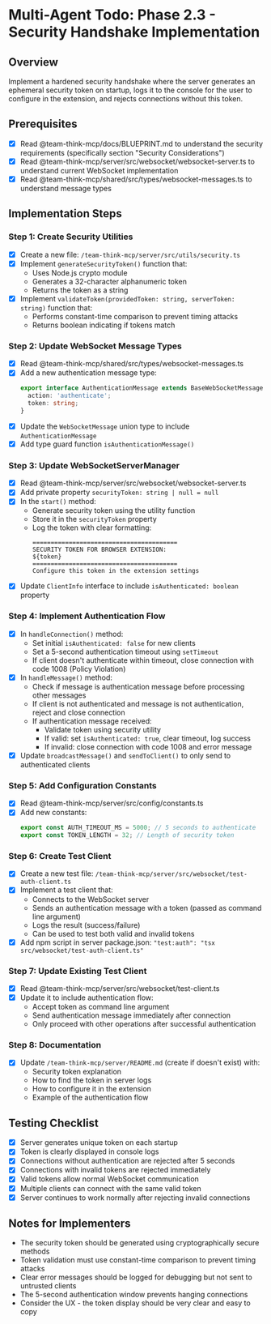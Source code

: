 # Multi-Agent Todo: Phase 2.3 - Security Handshake Implementation

## Overview
Implement a hardened security handshake where the server generates an ephemeral security token on startup, logs it to the console for the user to configure in the extension, and rejects connections without this token.

## Prerequisites
- [X] Read @team-think-mcp/docs/BLUEPRINT.md to understand the security requirements (specifically section "Security Considerations")
- [X] Read @team-think-mcp/server/src/websocket/websocket-server.ts to understand current WebSocket implementation
- [X] Read @team-think-mcp/shared/src/types/websocket-messages.ts to understand message types

## Implementation Steps

### Step 1: Create Security Utilities
- [X] Create a new file: `/team-think-mcp/server/src/utils/security.ts`
- [X] Implement `generateSecurityToken()` function that:
  - Uses Node.js crypto module
  - Generates a 32-character alphanumeric token
  - Returns the token as a string
- [X] Implement `validateToken(providedToken: string, serverToken: string)` function that:
  - Performs constant-time comparison to prevent timing attacks
  - Returns boolean indicating if tokens match

### Step 2: Update WebSocket Message Types
- [X] Read @team-think-mcp/shared/src/types/websocket-messages.ts
- [X] Add a new authentication message type:
  ```typescript
  export interface AuthenticationMessage extends BaseWebSocketMessage {
    action: 'authenticate';
    token: string;
  }
  ```
- [X] Update the `WebSocketMessage` union type to include `AuthenticationMessage`
- [X] Add type guard function `isAuthenticationMessage()`

### Step 3: Update WebSocketServerManager
- [X] Read @team-think-mcp/server/src/websocket/websocket-server.ts
- [X] Add private property `securityToken: string | null = null`
- [X] In the `start()` method:
  - Generate security token using the utility function
  - Store it in the `securityToken` property
  - Log the token with clear formatting:
    ```
    ========================================
    SECURITY TOKEN FOR BROWSER EXTENSION:
    ${token}
    ========================================
    Configure this token in the extension settings
    ```
- [X] Update `ClientInfo` interface to include `isAuthenticated: boolean` property

### Step 4: Implement Authentication Flow
- [X] In `handleConnection()` method:
  - Set initial `isAuthenticated: false` for new clients
  - Set a 5-second authentication timeout using `setTimeout`
  - If client doesn't authenticate within timeout, close connection with code 1008 (Policy Violation)
- [X] In `handleMessage()` method:
  - Check if message is authentication message before processing other messages
  - If client is not authenticated and message is not authentication, reject and close connection
  - If authentication message received:
    - Validate token using security utility
    - If valid: set `isAuthenticated: true`, clear timeout, log success
    - If invalid: close connection with code 1008 and error message
- [X] Update `broadcastMessage()` and `sendToClient()` to only send to authenticated clients

### Step 5: Add Configuration Constants
- [X] Read @team-think-mcp/server/src/config/constants.ts
- [X] Add new constants:
  ```typescript
  export const AUTH_TIMEOUT_MS = 5000; // 5 seconds to authenticate
  export const TOKEN_LENGTH = 32; // Length of security token
  ```

### Step 6: Create Test Client
- [X] Create a new test file: `/team-think-mcp/server/src/websocket/test-auth-client.ts`
- [X] Implement a test client that:
  - Connects to the WebSocket server
  - Sends an authentication message with a token (passed as command line argument)
  - Logs the result (success/failure)
  - Can be used to test both valid and invalid tokens
- [X] Add npm script in server package.json: `"test:auth": "tsx src/websocket/test-auth-client.ts"`

### Step 7: Update Existing Test Client
- [X] Read @team-think-mcp/server/src/websocket/test-client.ts
- [X] Update it to include authentication flow:
  - Accept token as command line argument
  - Send authentication message immediately after connection
  - Only proceed with other operations after successful authentication

### Step 8: Documentation
- [X] Update `/team-think-mcp/server/README.md` (create if doesn't exist) with:
  - Security token explanation
  - How to find the token in server logs
  - How to configure it in the extension
  - Example of the authentication flow

## Testing Checklist
- [X] Server generates unique token on each startup
- [X] Token is clearly displayed in console logs
- [X] Connections without authentication are rejected after 5 seconds
- [X] Connections with invalid tokens are rejected immediately
- [X] Valid tokens allow normal WebSocket communication
- [X] Multiple clients can connect with the same valid token
- [X] Server continues to work normally after rejecting invalid connections

## Notes for Implementers
- The security token should be generated using cryptographically secure methods
- Token validation must use constant-time comparison to prevent timing attacks
- Clear error messages should be logged for debugging but not sent to untrusted clients
- The 5-second authentication window prevents hanging connections
- Consider the UX - the token display should be very clear and easy to copy